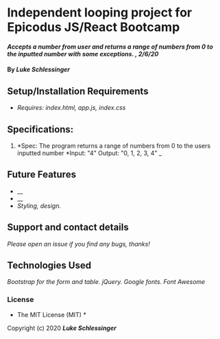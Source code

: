 # Independent looping project for Epicodus JS/React Bootcamp

#### _Accepts a number from user and returns a range of numbers from 0 to the inputted number with some exceptions. , 2/6/20_

#### By _**Luke Schlessinger**_

## Setup/Installation Requirements

* _Requires: index.html, app.js, index.css_

## Specifications:
  1. 
     *Spec: The program returns a range of numbers from 0 to the users inputted number
       *Input: "4"
        Output: "0, 1, 2, 3, 4"
_


## Future Features

* __
* __
* _Styling, design._

## Support and contact details

_Please open an issue if you find any bugs, thanks!_

## Technologies Used

_Bootstrap for the form and table. jQuery. Google fonts. Font Awesome_

### License

* The MIT License (MIT) *

Copyright (c) 2020 **_Luke Schlessinger_**

